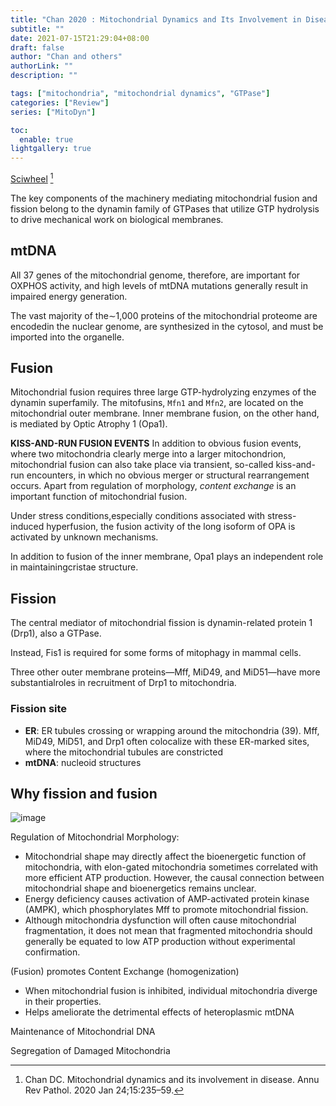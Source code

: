 ```yaml
---
title: "Chan 2020 : Mitochondrial Dynamics and Its Involvement in Disease"
subtitle: ""
date: 2021-07-15T21:29:04+08:00
draft: false
author: "Chan and others"
authorLink: ""
description: ""

tags: ["mitochondria", "mitochondrial dynamics", "GTPase"]
categories: ["Review"]
series: ["MitoDyn"]

toc:
  enable: true
lightgallery: true
---
```


[Sciwheel](https://sciwheel.com/work/#/items/7586354) [^Chan2020]

[^Chan2020]: Chan DC. Mitochondrial dynamics and its involvement in disease. Annu Rev Pathol. 2020 Jan 24;15:235–59.

<!--more-->

The key components of the machinery mediating mitochondrial fusion and fission belong to the dynamin family of GTPases that utilize GTP hydrolysis to drive mechanical work on biological membranes.

## mtDNA

All 37 genes of the mitochondrial genome, therefore, are important for OXPHOS activity, and high levels of mtDNA mutations generally result in impaired energy generation.

The vast majority of the∼1,000 proteins of the mitochondrial proteome are encodedin the nuclear genome, are synthesized in the cytosol, and must be imported into the organelle.

## Fusion

Mitochondrial fusion requires three large GTP-hydrolyzing enzymes of the dynamin superfamily. The mitofusins, `Mfn1` and `Mfn2`, are located on the mitochondrial outer membrane. Inner membrane fusion, on the other hand, is mediated by Optic Atrophy 1 (Opa1).

**KISS-AND-RUN FUSION EVENTS**
In addition to obvious fusion events, where two mitochondria clearly merge into a larger mitochondrion, mitochondrial fusion can also take place via transient, so-called kiss-and-run encounters, in which no obvious merger or structural rearrangement occurs. Apart from regulation of morphology, *content exchange* is an important function of mitochondrial fusion.

Under stress conditions,especially conditions associated with stress-induced hyperfusion, the fusion activity of the long isoform of OPA is activated by unknown mechanisms.

In addition to fusion of the inner membrane, Opa1 plays an independent role in maintainingcristae structure.

## Fission

The central mediator of mitochondrial fission is dynamin-related protein 1 (Drp1), also a GTPase.

Instead, Fis1 is required for some forms of mitophagy in mammal cells.

Three other outer membrane proteins—Mff, MiD49, and MiD51—have more substantialroles in recruitment of Drp1 to mitochondria.

### Fission site

- **ER**: ER tubules crossing or wrapping around the mitochondria (39). Mff, MiD49, MiD51, and Drp1 often colocalize with these ER-marked sites, where the mitochondrial tubules are constricted
- **mtDNA**: nucleoid structures


## Why fission and fusion

![image](https://user-images.githubusercontent.com/40054455/125799878-5a7c6880-ce43-4060-b72c-5a4f168d6d63.png)


Regulation of Mitochondrial Morphology:

- Mitochondrial shape may directly affect the bioenergetic function of mitochondria, with elon-gated mitochondria sometimes correlated with more efficient ATP production. However, the causal connection between mitochondrial shape and bioenergetics remains unclear.
- Energy deficiency causes activation of AMP-activated protein kinase (AMPK), which phosphorylates Mff to promote mitochondrial fission.
- Although mitochondria dysfunction will often cause mitochondrial fragmentation, it does not mean that fragmented mitochondria should generally be equated to low ATP production without experimental confirmation.


(Fusion) promotes Content Exchange (homogenization)

- When mitochondrial fusion is inhibited, individual mitochondria diverge in their properties.
- Helps ameliorate the detrimental effects of heteroplasmic mtDNA

Maintenance of Mitochondrial DNA

Segregation of Damaged Mitochondria
